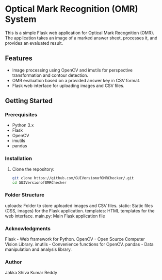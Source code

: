 # Optical Mark Recognition (OMR) System

This is a simple Flask web application for Optical Mark Recognition (OMR). The application takes an image of a marked answer sheet, processes it, and provides an evaluated result.

## Features

- Image processing using OpenCV and imutils for perspective transformation and contour detection.
- OMR evaluation based on a provided answer key in CSV format.
- Flask web interface for uploading images and CSV files.

## Getting Started

### Prerequisites

- Python 3.x
- Flask
- OpenCV
- imutils
- pandas

### Installation

1. Clone the repository:

   ```bash
   git clone https://github.com/GUIVersionofOMRChecker/.git
   cd GUIVersionofOMRChecker

### Folder Structure
uploads: Folder to store uploaded images and CSV files.
static: Static files (CSS, images) for the Flask application.
templates: HTML templates for the web interface.
main.py: Main Flask application file


### Acknowledgments
Flask - Web framework for Python.
OpenCV - Open Source Computer Vision Library.
imutils - Convenience functions for OpenCV.
pandas - Data manipulation and analysis library.

### Author
Jakka Shiva Kumar Reddy

